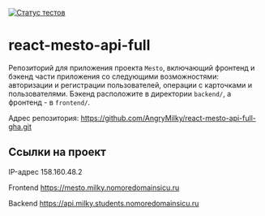 [![Статус тестов](../../actions/workflows/tests.yml/badge.svg)](../../actions/workflows/tests.yml)

# react-mesto-api-full
Репозиторий для приложения проекта `Mesto`, включающий фронтенд и бэкенд части приложения со следующими возможностями: авторизации и регистрации пользователей, операции с карточками и пользователями. Бэкенд расположите в директории `backend/`, а фронтенд - в `frontend/`. 
  
Адрес репозитория: https://github.com/AngryMilky/react-mesto-api-full-gha.git

## Ссылки на проект

IP-адрес 158.160.48.2

Frontend https://mesto.milky.nomoredomainsicu.ru

Backend https://api.milky.students.nomoredomainsicu.ru
